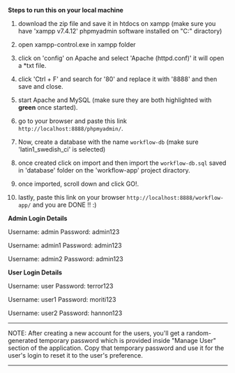 **Steps to run this on your local machine**


1. download the zip file and save it in htdocs on xampp (make sure you have 'xampp v7.4.12' phpmyadmin software installed on "C:\" diractory)

2. open xampp-control.exe in xampp folder

3. click on 'config' on Apache and select 'Apache (httpd.conf)' it will open a *txt file.

4. click 'Ctrl + F' and search for '80' and replace it with '8888' and then save and close.

5. start Apache and MySQL (make sure they are both highlighted with **green** once started).

6. go to your browser and paste this link `http://localhost:8888/phpmyadmin/`.

7. Now, create a database with the name `workflow-db` (make sure 'latin1_swedish_ci' is selected)

8. once created click on import and then import the `workflow-db.sql` saved in 'database' folder on the 'workflow-app' project diractory.

9. once imported, scroll down and click GO!.

10. lastly, paste this link on your browser `http://localhost:8888/workflow-app/` and you are DONE !! :)


<!-- ******************************************************************************************************************************************** -->


**Admin Login Details**

Username: admin
Password: admin123

Username: admin1
Password: admin123

Username: admin2
Password: admin123

**User Login Details** 

Username: user
Password: terror123

Username: user1
Password: moriti123

Username: user2
Password: hannon123



--------------------------------------------------------------------------------------------------------------------------------------------

NOTE: After creating a new account for the users, you'll get a random-generated
temporary password which is provided inside "Manage User" section of the application.
Copy that temporary password and use it for the user's login to reset it to the user's preference.

--------------------------------------------------------------------------------------------------------------------------------------------